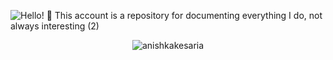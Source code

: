 

<!---
AnishkaKesaria/AnishkaKesaria is a ✨ special ✨ repository because its `README.md` (this file) appears on your GitHub profile.
You can click the Preview link to take a look at your changes.
--->


![Hello! 👋 This account is a repository for documenting everything I do, not always interesting  (2)](https://user-images.githubusercontent.com/71920305/210100991-9303623e-43c5-4a32-aff8-5f521e1f7c18.png)

<p align="center"> <img src="https://komarev.com/ghpvc/?username=anishkakesaria&label=Profile%20views&color=0e75b6&style=flat" alt="anishkakesaria" /> </p>
